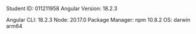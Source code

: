 Student ID: 011211958
Angular Version: 18.2.3

Angular CLI: 18.2.3
Node: 20.17.0
Package Manager: npm 10.8.2
OS: darwin arm64
